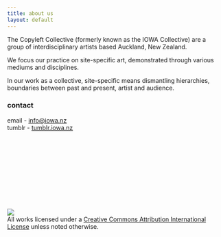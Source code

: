 ```yaml
---
title: about us
layout: default
---
```


The Copyleft Collective (formerly known as the IOWA Collective) are a group of interdisciplinary artists based Auckland, New Zealand.

We focus our practice on site-specific art, demonstrated through various mediums and disciplines.

In our work as a collective, site-specific means dismantling hierarchies, boundaries between past and present, artist and audience.

### contact

email - [info@iowa.nz][mail]
<br>
tumblr - [tumblr.iowa.nz][tmblr]

<br><br>
<br><br>
<br><br>
<br><br>

<br>
<img src="https://i.creativecommons.org/l/by/4.0/80x15.png"><br>All works licensed under a <a href="https://creativecommons.org/licenses/by/4.0/">Creative Commons Attribution International License</a> unless noted otherwise.


[mail]: mailto:info@iowa.nz
[tmblr]: http://tumblr.iowa.nz
